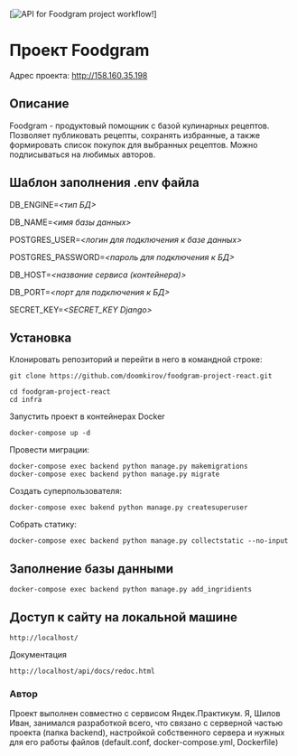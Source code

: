 [![API for Foodgram project workflow!](https://github.com/doomkirov/foodgram-project-react/actions/workflows/foodgram-project-react_workflow.yml/badge.svg)]
# Проект Foodgram

Адрес проекта: http://158.160.35.198

## Описание

Foodgram - продуктовый помощник с базой кулинарных рецептов. Позволяет публиковать рецепты, сохранять избранные, а также формировать список покупок для выбранных рецептов. Можно подписываться на любимых авторов.

## Шаблон заполнения .env файла

DB_ENGINE=*<тип БД>*

DB_NAME=*<имя базы данных>*

POSTGRES_USER=*<логин для подключения к базе данных>*

POSTGRES_PASSWORD=*<пароль для подключения к БД>*

DB_HOST=*<название сервиса (контейнера)>*

DB_PORT=*<порт для подключения к БД>*

SECRET_KEY=*<SECRET_KEY Django>*

## Установка

Клонировать репозиторий и перейти в него в командной строке:
```
git clone https://github.com/doomkirov/foodgram-project-react.git
```

```
cd foodgram-project-react
cd infra
```

Запустить проект в контейнерах Docker

```
docker-compose up -d
```
Провести миграции: 

```
docker-compose exec backend python manage.py makemigrations
docker-compose exec backend python manage.py migrate
```

Создать суперпользователя:

```
docker-compose exec bakend python manage.py createsuperuser
```
Собрать статику:

```
docker-compose exec backend python manage.py collectstatic --no-input
```

## Заполнение базы данными

```
docker-compose exec backend python manage.py add_ingridients
```
## Доступ к сайту на локальной машине
```
http://localhost/
```
Документация
```
http://localhost/api/docs/redoc.html
```
### Автор
Проект выполнен совместно c сервисом Яндек.Практикум.
Я, Шилов Иван, занимался разработкой всего, что связано с серверной частью
проекта (папка backend), настройкой собственного сервера и нужных для 
его работы файлов (default.conf, docker-compose.yml, Dockerfile)
